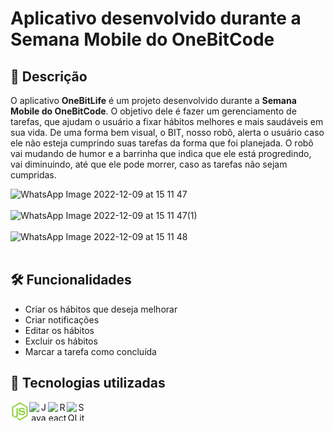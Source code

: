 # Aplicativo desenvolvido durante a Semana Mobile do OneBitCode


## 📖 Descrição

O aplicativo **OneBitLife** é um projeto desenvolvido durante a **Semana Mobile do OneBitCode**. O objetivo dele é fazer um gerenciamento de tarefas, que ajudam o usuário a fixar hábitos melhores e mais saudáveis em sua vida. De uma forma bem visual, o BIT, nosso robô, alerta o usuário caso ele não esteja cumprindo suas tarefas da forma que foi planejada. O robô vai mudando de humor e a barrinha que indica que ele está progredindo, vai diminuindo, até que ele pode morrer, caso as tarefas não sejam cumpridas.


<!-- ![appOBL](https://user-images.githubusercontent.com/29529757/204116603-3c3297be-95b9-479c-9964-2b52ec186a01.png)
<br/><br/>
 -->
![WhatsApp Image 2022-12-09 at 15 11 47](https://user-images.githubusercontent.com/102702355/206766238-f1e7edd1-9ca2-48a0-be56-572a924317ef.jpeg)
<br/><br/>
![WhatsApp Image 2022-12-09 at 15 11 47(1)](https://user-images.githubusercontent.com/102702355/206766269-71991a69-bf70-4925-a8ea-da00c847ac10.jpeg)
<br/><br/>
![WhatsApp Image 2022-12-09 at 15 11 48](https://user-images.githubusercontent.com/102702355/206766276-a69ac787-5a3e-4260-b890-49141776934a.jpeg)
<br/><br/>

## 🛠️ Funcionalidades

- Criar os hábitos que deseja melhorar
- Criar notificações
- Editar os hábitos
- Excluir os hábitos
- Marcar a tarefa como concluída


## 📡 Tecnologias utilizadas

<div align="center"> 
<img align="left" alt="NodeJs" height="30" width="30" src="https://raw.githubusercontent.com/devicons/devicon/master/icons/nodejs/nodejs-original.svg">
<img align="left" alt="Javascript" height="30" width="30" src="https://cdn.jsdelivr.net/gh/devicons/devicon/icons/javascript/javascript-original.svg">
<img align="left" alt="React" height="30" width="30" src="https://cdn.jsdelivr.net/gh/devicons/devicon/icons/react/react-original.svg">
<img align="left" alt="SQLite" height="30" width="30" src="https://cdn.jsdelivr.net/gh/devicons/devicon/icons/sqlite/sqlite-original.svg">
 
  
</div>
<br/><br/>
